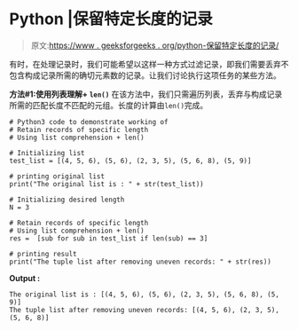 # Python |保留特定长度的记录

> 原文:[https://www . geeksforgeeks . org/python-保留特定长度的记录/](https://www.geeksforgeeks.org/python-retain-records-of-specific-length/)

有时，在处理记录时，我们可能希望以这样一种方式过滤记录，即我们需要丢弃不包含构成记录所需的确切元素数的记录。让我们讨论执行这项任务的某些方法。

**方法#1:使用列表理解+ `len()`**
在该方法中，我们只需遍历列表，丢弃与构成记录所需的匹配长度不匹配的元组。长度的计算由`len()`完成。

```
# Python3 code to demonstrate working of
# Retain records of specific length
# Using list comprehension + len()

# Initializing list
test_list = [(4, 5, 6), (5, 6), (2, 3, 5), (5, 6, 8), (5, 9)]

# printing original list
print("The original list is : " + str(test_list))

# Initializing desired length 
N = 3

# Retain records of specific length
# Using list comprehension + len()
res =  [sub for sub in test_list if len(sub) == 3]

# printing result
print("The tuple list after removing uneven records: " + str(res))
```

**Output :**

```
The original list is : [(4, 5, 6), (5, 6), (2, 3, 5), (5, 6, 8), (5, 9)]
The tuple list after removing uneven records: [(4, 5, 6), (2, 3, 5), (5, 6, 8)]

```